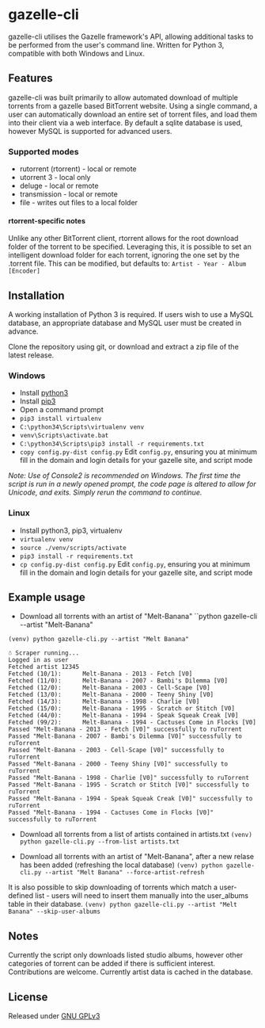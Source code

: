 # gazelle-cli

gazelle-cli utilises the Gazelle framework's API, allowing additional tasks to be performed from the user's command line. Written for Python 3, compatible with both Windows and Linux.

## Features
gazelle-cli was built primarily to allow automated download of multiple torrents from a gazelle based BitTorrent website. Using a single command, a user can automatically download an entire set of torrent files, and load them into their client via a web interface. By default a sqlite database is used, however MySQL is supported for advanced users.

### Supported modes
* rutorrent (rtorrent) - local or remote
* utorrent 3 - local only
* deluge - local or remote
* transmission - local or remote
* file - writes out files to a local folder

#### rtorrent-specific notes
Unlike any other BitTorrent client, rtorrent allows for the root download folder of the torrent to be specified. Leveraging this, it is possible to set an intelligent download folder for each torrent, ignoring the one set by the .torrent file. This can be modified, but defaults to:
`Artist - Year - Album [Encoder]`

## Installation

A working installation of Python 3 is required. If users wish to use a MySQL database, an appropriate database and MySQL user must be created in advance.

Clone the repository using git, or download and extract a zip file of the latest release.

### Windows
* Install [python3](https://www.python.org/downloads)
* Install [pip3](https://pip.pypa.io/en/stable/installing)
* Open a command prompt
* `pip3 install virtualenv`
* `C:\python34\Scripts\virtualenv venv`
* `venv\Scripts\activate.bat`
* `C:\python34\Scripts\pip3 install -r requirements.txt`
* `copy config.py-dist config.py`
Edit `config.py`, ensuring you at minimum fill in the domain and login details for your gazelle site, and script mode

_Note: Use of Console2 is recommended on Windows. The first time the script is run in a newly opened prompt, the code page is altered to allow for Unicode, and exits. Simply rerun the command to continue._

### Linux
* Install python3, pip3, virtualenv
* `virtualenv venv`
* `source ./venv/scripts/activate`
* `pip3 install -r requirements.txt`
* `cp config.py-dist config.py`
Edit `config.py`, ensuring you at minimum fill in the domain and login details for your gazelle site, and script mode


## Example usage

* Download all torrents with an artist of "Melt-Banana"
``python gazelle-cli --artist "Melt-Banana"

`(venv) python gazelle-cli.py --artist "Melt Banana"`

    ☃ Scraper running...
    Logged in as user
    Fetched artist 12345
    Fetched (10/1):      Melt-Banana - 2013 - Fetch [V0]
    Fetched (11/0):      Melt-Banana - 2007 - Bambi's Dilemma [V0]
    Fetched (12/0):      Melt-Banana - 2003 - Cell-Scape [V0]
    Fetched (13/0):      Melt-Banana - 2000 - Teeny Shiny [V0]
    Fetched (14/3):      Melt-Banana - 1998 - Charlie [V0]
    Fetched (15/0):      Melt-Banana - 1995 - Scratch or Stitch [V0]
    Fetched (44/0):      Melt-Banana - 1994 - Speak Squeak Creak [V0]
    Fetched (99/2):      Melt-Banana - 1994 - Cactuses Come in Flocks [V0]
    Passed "Melt-Banana - 2013 - Fetch [V0]" successfully to ruTorrent
    Passed "Melt-Banana - 2007 - Bambi's Dilemma [V0]" successfully to ruTorrent
    Passed "Melt-Banana - 2003 - Cell-Scape [V0]" successfully to ruTorrent
    Passed "Melt-Banana - 2000 - Teeny Shiny [V0]" successfully to ruTorrent
    Passed "Melt-Banana - 1998 - Charlie [V0]" successfully to ruTorrent
    Passed "Melt-Banana - 1995 - Scratch or Stitch [V0]" successfully to ruTorrent
    Passed "Melt-Banana - 1994 - Speak Squeak Creak [V0]" successfully to ruTorrent
    Passed "Melt-Banana - 1994 - Cactuses Come in Flocks [V0]" successfully to ruTorrent


* Download all torrents from a list of artists contained in artists.txt
`(venv) python gazelle-cli.py --from-list artists.txt`

* Download all torrents with an artist of "Melt-Banana", after a new relase has been added (refreshing the local database)
`(venv) python gazelle-cli.py --artist "Melt Banana" --force-artist-refresh`

It is also possible to skip downloading of torrents which match a user-defined list - users will need to insert them manually into the user_albums table in their database.
`(venv) python gazelle-cli.py --artist "Melt Banana" --skip-user-albums`




## Notes

Currently the script only downloads listed studio albums, however other categories of torrent can be added if there is sufficient interest. Contributions are welcome. Currently artist data is cached in the database.

## License

Released under [GNU GPLv3](http://www.gnu.org/licenses/gpl-3.0.en.html)